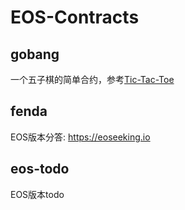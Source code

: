 # EOS-Contracts

## gobang

一个五子棋的简单合约，参考[Tic-Tac-Toe](https://github.com/EOSIO/eos/wiki/Tutorial-Tic-Tac-Toe)

## fenda

EOS版本分答: https://eoseeking.io

## eos-todo

EOS版本todo